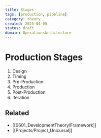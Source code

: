 ```yaml
---
title: Stages
tags: [production, pipeline]
category: theory
created: 2025-04-05
status: draft
domain: OperationsArchitecture
---
```


# Production Stages

1. Design
2. Timing
3. Pre-Production
4. Production
5. Post-Production
6. Iteration

## Related
- [[0601_DevelopmentTheory/Framework]]
- [[Projects/Project_Unicursal]]
